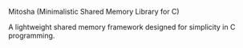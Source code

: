 Mitosha (Minimalistic Shared Memory Library for C)

A lightweight shared memory framework designed for simplicity in C programming.
